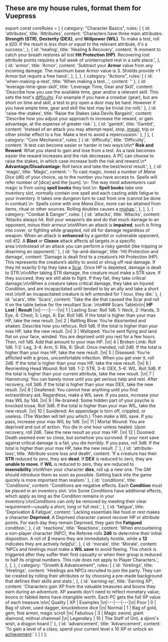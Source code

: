 


## These are my house rules, format them for Vuepress

export const coreRules = [
  {
    category: "Character Basics",
    rules: [
      {
        id: 'attributes',
        title: 'Attributes',
        content: 'Characters have three main attributes: **Strength (STR)**, **Dexterity (DEX)**, and **Willpower (WIL)**. To make a test, roll a d20. If the result is *less than or equal to* the relevant attribute, it\'s a success.',
      },
      {
        id: 'healing',
        title: 'Healing & Recovery',
        content: 'A moment to catch your breath restores all lost **Hit Protection (HP)**. Recovering lost attribute points requires a full week of uninterrupted rest in a safe place.',
      },
      {
        id: 'armor',
        title: 'Armor',
        content: 'Subtract your **Armor** value from any incoming damage. The maximum base Armor value is 3. Shields provide +1 Armor but require a free hand.',
      },
    ],
  },
  {
    category: "Actions",
    rules: [
        {
            id: 'when-making-a-test',
            title: 'When making a test...',
            content: ''
        },
        {
            id: 'leverage-time-gear-skill',
            title: 'Leverage Time, Gear and Skill',
            content: 'Describe how you use the available time, gear and/or a relevant skill. This sets the test\'s [difficulty](#difficulty). For example if you have a crowbar (gear), but are short on time and skill, a test to pry open a door may be hard. However if you have ample time, gear and skill the test may be trivial (no roll).'
        },
        {
            id: 'raise-the-stakes',
            title: 'Raise the Stakes (aka Devils Bargain)',
            content: 'Describe how you adjust your approach to increase the reward, or gain advantage, at the expense of greater risk.'
        },
        {
          id: 'gambit',
          title: 'Gambit',
          content: 'Instead of an attack you may attempt repel, stop, [impair](#attacks), trip or other similar effect to a foe. Make a test to avoid a repercussion.'
        },
    ]
  },
  {
    category: "Core Mechanics",
    rules: [
      {
        id: 'difficulty',
        title: 'Difficulty',
        content: 'A test can become easier or harder in two ways:\n\n*   **Risk and Reward**: What you stand to gain and lose from a test. As a task becomes easier the reward increases and the risk decreases. A PC can choose to raise the stakes, in which case increase both the risk and reward.\n*   **Advantage/Disadvantage**: Roll twice and take the best/worst result.',
      },
      {
        id: 'magic',
        title: 'Magic',
        content: '- To cast magic, invest a number of _Mana Dice_ (d6) of your choice, up to the number you have access to. Spells will refer number of [dice] and the [sum]. \n- The way most adventurers cast magic is from using **spell books** they loot.\n- **Spell books** take one inventory slot, normally contain one spell and each casting adds fatigue to your inventory. It takes one dungeon turn to cast from one (cannot be done in combat).\n- Spells come with one *Mana Dice*, more can be attained from items, ritual or other sources. Rolling doubles causes a [mishap](#mishaps).',
      },
    ],
  },
  {
    category: "Combat & Danger",
    rules: [
        {
            id: 'attacks',
            title: 'Attacks',
            content: 'Attacks always hit. Roll your weapon’s die and do that much damage to an opponent, minus their armour.\n\nWhen an attack is **impaired**, such is firing into cover, or fighting while grappled, roll d4 for damage regardless of weapon. When an attack is **enhanced** by a gambit or vulnerable opponent, roll d12. A **Blast** or **Cleave** attack affects all targets in a specific area.\n\nInstead of an attack you can perform a risky gambit (like tripping or disarming an opponent).'
        },
        {
            id: 'hp-and-damage',
            title: 'Hit Protection and damage',
            content: 'Damage is dealt first to a creature’s Hit Protection (HP). This represents the creature’s ability to avoid or shrug off real damage. If they hit exactly 0 hp they take a [Scar](#scars). Once HP is depleted, damage is dealt to STR.\n\nAfter taking STR damage, the creature must make a STR save. If they succeed, they are still able to fight. If they fail, they take critical damage.\n\nWhen a creature takes critical damage, they take an Injured Condition, and are incapacitated until tended to by an ally and take a short rest.\n\nIf an incapacitated creature is left untended for 1 hour, they die.'
        },
        {
          id: 'scars',
          title: 'Scars',
          content: 'Take the die that caused the Scar and roll it on the table below for the resultant Scar. \n\n### Scars Table\n\n| **HP Lost** | **Result** |\n|:---:|:---|\n| 1 | Lasting Scar: Roll 1d6. 1: Neck, 2: Hands, 3: Eye, 4: Chest, 5: Legs, 6: Ear. Roll 1d6. If the total is higher than your max HP, take the new result. |\n| 2 | Rattling Blow: You’re disoriented and shaken. Describe how you refocus. Roll 1d6. If the total is higher than your max HP, take the new result. |\n| 3 | Walloped: You’re sent flying and land flat on your face, winded. You are deprived until you rest for a few hours. Then, roll 1d6. Add that amount to your max HP. |\n| 4 | Broken Limb: Roll 1d6. 1-2: Leg, 3-4: Arm, 5: Rib, 6: Skull. Once mended, roll 2d6. If the total is higher than your max HP, take the new result. |\n| 5 | Diseased: You’re afflicted with a gross, uncomfortable infection. When you get over it, roll 2d6. If the total is higher than your max HP, take the new result. |\n| 6 | Reorienting Head Wound: Roll 1d6. 1-2: STR, 3-4: DEX, 5-6: WIL. Roll 3d6. If the total is higher than your current attribute, take the new result. |\n| 7 | Hamstrung: You can barely move until you get serious help and rest. After recovery, roll 3d6. If the total is higher than your max DEX, take the new result. |\n| 8 | Deafened: You cannot hear anything until you find extraordinary aid. Regardless, make a WIL save. If you pass, increase your max WIL by 1d4. |\n| 9 | Re-brained: Some hidden part of your psyche is knocked loose. Roll 3d6. If the total is higher than your max WIL, take the new result. |\n| 10 | Sundered: An appendage is torn off, crippled, or useless. (The Warden will tell you which.) Then make a WIL save. If you pass, increase your max WIL by 1d6. |\n| 11 | Mortal Wound: You are deprived and out of action. You die in one hour unless healed. Upon recovery, roll 2d6. Take the new result as your max HP. |\n| 12 | Doomed: Death seemed ever so close, but somehow you survived. If your next save against critical damage is a fail, you die horribly. If you pass, roll 3d6. If the total is higher than your max HP, take the new result. |'
        },
        {
            id: 'attribute-loss',
            title: 'Attribute score loss and death',
            content: 'If a creature has their **STR** reduced to zero, they are **dead**. If **DEX** is reduced to zero, they are **unable to move**. If **WIL** is reduced to zero, they are reduced to **insensibility**.\n\nWhen your character **dies**, roll up a new one. The GM should introduce them as soon as possible. Getting back into the game quickly is more important than realism.'
        },
        {
            id: 'conditions',
            title: 'Conditions',
            content: 'Conditions are negative effects. Each **Condition** must be placed in an inventory slot. \n\n Some Conditions have additional effects, which apply as long as the Condition remains in your inventory.\n\nConditions can only be removed by meeting their clear requirement—usually a short, long or full rest.',
        },
        {
            id: 'fatigue',
            title: 'Deprivation & Fatigue',
            content: 'Lacking essentials like food or rest makes a character **Deprived**. A Deprived character cannot recover HP or attribute points. For each day they remain Deprived, they gain the **Fatigued** condition.',
        },
        {
            id: 'reactions',
            title: 'Reactions',
            content: 'When encountering a non-player character (NPC), the Referee rolls **2d6** to determine their initial disposition. A roll of **2** means they are immediately *hostile*, while a **12** indicates they are actively *helpful*.',
        },
        {
            id: 'morale',
            title: 'Morale',
            content: 'NPCs and hirelings must make a **WIL save** to avoid fleeing. This check is triggered after they suffer their first casualty or when their group is reduced to half its original numbers. This rule does not apply to Player Characters.',
        },
    ],
  },
  {
    category: "Growth & Advancement",
    rules: [
      {
        id: 'hirelings',
        title: 'Hirelings',
        content: 'Hirelings are NPCs recruited to join the party. They can be created by rolling their attributes or by choosing a pre-made background that defines their skills and stats.',
      },
      {
        id: 'earning-xp',
        title: 'Earning XP',
        content: 'Characters gain XP from the valuable treasures and boons they earn during an adventure. XP awards don\'t need to reflect monetary value; boons or fabled items have intangible worth. Each PC gets the full XP value of each treasure.\n\n| Quality | XP | Examples |\n|---|---|---|\n| Poor | 0 | Bag of silver, used dagger, knucklebone dice |\n| Normal | 1 | Bag of gold, gem, fine armor, magic scroll |\n| Fabulous | 3 | Magic sword, giant diamond, mithral chainmail |\n| Legendary | 10 | The Staff of Ord, a djinni\'s wish, a dragon hoard |'
      },
      {
        id: 'advancement',
        title: 'Advancement',
        content: 'To gain a level of a class, spend your current level x 10 XP or unlock an [achievement](#achievements).'
      }
    ]
  }
];